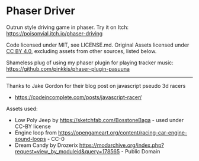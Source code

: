 # Phaser Driver

Outrun style driving game in phaser. Try it on Itch: https://poisonvial.itch.io/phaser-driving

Code licensed under MIT, see LICENSE.md.
Original Assets licensed under [CC BY 4.0](https://creativecommons.org/licenses/by/4.0/), excluding assets from other sources, listed below.

Shameless plug of using my phaser plugin for playing tracker music: https://github.com/pinkkis/phaser-plugin-pasuuna

---

Thanks to Jake Gordon for their blog post on javascript pseudo 3d racers
* https://codeincomplete.com/posts/javascript-racer/

Assets used:
* Low Poly Jeep by https://sketchfab.com/BosstoneBaga - used under CC-BY license
* Engine loop from https://opengameart.org/content/racing-car-engine-sound-loops - CC-0
* Dream Candy by Drozerix https://modarchive.org/index.php?request=view_by_moduleid&query=178565 - Public Domain

